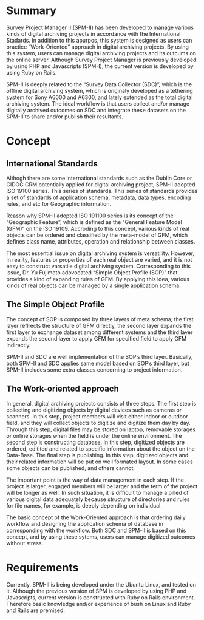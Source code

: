 # Summary

Survey Project Manager II (SPM-II) has been developed to manage various kinds of digital archiving projects in accordance with the International Stadards. In addition to this apurpos, this system is designed as users can practice “Work-Oriented” approach in digital archiving projects. By using this system, users can manage digital archiving projects and its outcums on the online server. Although Survey Project Manager is previously developed by using PHP and Javascripts (SPM-I), the current version is developed by using Ruby on Rails.

SPM-II is deeply related to the “Survey Data Collector (SDC)”, which is the offline digital archiving system, which is originaly developed as a tethering system for Sony A6000 and A6300, and lately extended as the total digital archiving system. The ideal workflow is that users collect and/or manage digitally archived outcomes on SDC and integrate these datasets on the SPM-II to share and/or publish their resultants.

# Concept
## International Standards

Althogh there are some international standards such as the Dublin Core or CIDOC CRM potentially applied for digital archiving project, SPM-II adopted ISO 19100 series. This series of standards. This series of standards provides a set of standards of application schema, metadata, data types, encoding rules, and etc for Geographic information. 

Reason why SPM-II adopted ISO 191100 series is its concept of the “Geographic Feature”, which is defined as the “General Feature Model (GFM)” on the ISO 19109. Accroding to this concept, various kinds of real objects can be ordered and classified by the meta-model of GFM, which defines class name, attributes, operation and relationship between classes. 

The most essential issue on digital archiving system is versatility. However, in reality, features or properties of each real object are varied, and it is not easy to construct varsatile digital archiving system. Corresponding to this issue, Dr. Yu Fujimoto adovocated “Simple Object Profile (SOP)” that provides a kind of expanding rules of GFM. By applying this idea, various kinds of real objects can be managed by a single application schema. 

## The Simple Object Profile
The concept of SOP is composed by three layers of meta schema; the first layer reflrects the structure of GFM directly, the second layer expands the first layer to exchange dataset among different systems and the third layer expands the second layer to apply GFM for specified field to apply GFM indirectly.

SPM-II and SDC are well implementation of the SOP’s third layer. Basically, both SPM-II and SDC applies same model based on SOP’s third layer, but SPM-II includes some extra classes concerning to project information. 

## The Work-oriented approach

In general, digital archiving projects consists of three steps. The first step is collecting and digitizing objects by digital devices such as cameras or scanners. In this step, project members will visit either indoor or outdoor field, and they will collect objects to digitize and digitize them day by day. Through this step, digital files may be stored on laptop, removable storages or online storages when the field is under the online environment. The second step is constructing database. In this step, digitized objects are ordered, editited and related to specific information about the object on the Data-Base. The final step is publishing. In this step, digitized objects and their related information will be put on well formated layout. In some cases some objects can be published, and others cannot. 

The important point is the way of data management in each step. If the project is larger, engaged members will be larger and the term of the project will be longer as well. In such situation, it is difficult to manage a pilled of various digital data adequately because structure of directories and rules for file names, for example, is deeply depending on individual. 

The basic concept of the Work-Oriented approach is that ordering daily workflow and designing the application schema of database in corresponding with the workflow. Both SDC and SPM-II is based on this concept, and by using these sytems, users can manage digitized outcomes without stress. 

# Requirements

Currently, SPM-II is being developed under the Ubuntu Linux, and tested on it. Although the previous version of SPM is developed by using PHP and Javascripts, current version is constructed with Ruby on Rails environment. Therefore basic knowledge and/or experience of bush on Linux and Ruby and Rails are premised. 